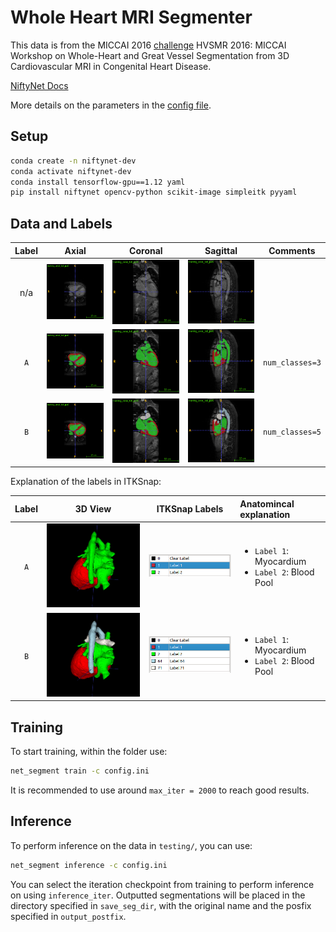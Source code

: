 # Whole Heart MRI Segmenter

This data is from the MICCAI 2016 [challenge](http://segchd.csail.mit.edu/data.html) HVSMR 2016: MICCAI Workshop on Whole-Heart and Great Vessel Segmentation from 3D Cardiovascular MRI in Congenital Heart Disease.

[NiftyNet Docs](https://niftynet.readthedocs.io/en/dev/)

More details on the parameters in the [config file](https://niftynet.readthedocs.io/en/dev/config_spec.html#loss-type).

## Setup

```bash
conda create -n niftynet-dev
conda activate niftynet-dev
conda install tensorflow-gpu==1.12 yaml
pip install niftynet opencv-python scikit-image simpleitk pyyaml
```

## Data and Labels

Label | Axial | Coronal | Sagittal | Comments
:----:|:-----:|:-------:|:--------:|:--------:
n/a | ![](assets/a.png) | ![](assets/c.png) | ![](assets/s.png) |
`A` | ![](assets/a_label_a.png) | ![](assets/c_label_a.png) | ![](assets/s_label_a.png) | `num_classes=3`
`B` | ![](assets/a_label_b.png) | ![](assets/c_label_b.png) | ![](assets/s_label_b.png) | `num_classes=5`

Explanation of the labels in ITKSnap:

Label | 3D View | ITKSnap Labels | Anatomincal explanation
:----:|:-------:|:--------------:|:-----------------------
`A` | ![](assets/label_a.png) | ![](assets/labels_a.png) | <ul><li>`Label 1`: Myocardium</li><li>`Label 2`: Blood Pool</li></ul>
`B` | ![](assets/label_b.png) | ![](assets/labels_b.png) | <ul><li>`Label 1`: Myocardium</li><li>`Label 2`: Blood Pool</li></ul>

## Training

To start training, within the folder use:

```bash
net_segment train -c config.ini
```

It is recommended to use around `max_iter = 2000` to reach good results.

## Inference

To perform inference on the data in `testing/`, you can use:

```bash
net_segment inference -c config.ini
```

You can select the iteration checkpoint from training to perform inference on using `inference_iter`. Outputted segmentations will be placed in the directory specified in `save_seg_dir`, with the original name and the posfix specified in `output_postfix`.
